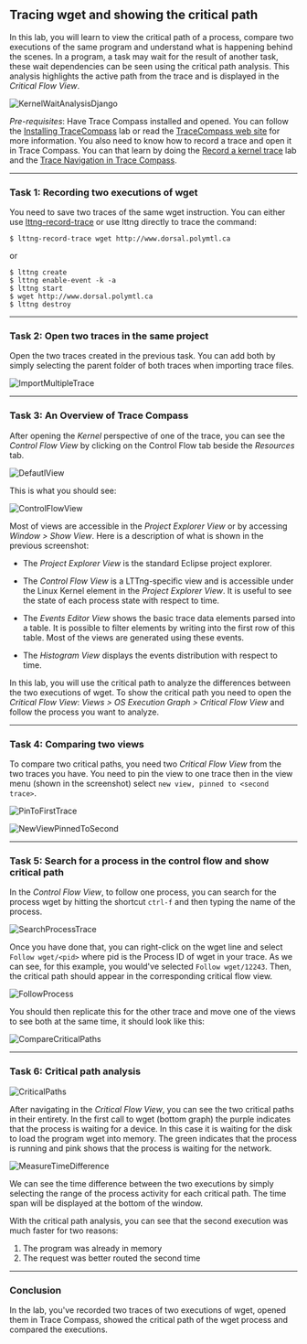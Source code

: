 ## Tracing wget and showing the critical path

In this lab, you will learn to view the critical path of a process, compare two executions of the same program and understand what is happening behind the scenes. In a program, a task may wait for the result of another task, these wait dependencies can be seen using the critical path analysis. This analysis highlights the active path from the trace and is displayed in the *Critical Flow View*.

![KernelWaitAnalysisDjango](screenshots/kernelWaitAnalysisDjango.png "Trace Compass Kernel Wait Analysis")

*Pre-requisites*: Have Trace Compass installed and opened. You can follow the [Installing TraceCompass](00-installing-tracecompass.md) lab or read the [TraceCompass web site](https://tracecompass.org) for more information. You also need to know how to record a trace and open it in Trace Compass. You can that learn by doing the [Record a kernel trace](00-record-kernel-trace.md) lab and the [Trace Navigation in Trace Compass](01-trace-nagivation-in-tracecompass.md).

- - -

### Task 1: Recording two executions of wget

You need to save two traces of the same wget instruction. You can either use [lttng-record-trace](https://github.com/tahini/lttng-utils)
or use lttng directly to trace the command:

```
$ lttng-record-trace wget http://www.dorsal.polymtl.ca
```
or
```
$ lttng create
$ lttng enable-event -k -a
$ lttng start
$ wget http://www.dorsal.polymtl.ca
$ lttng destroy
```

- - -

### Task 2: Open two traces in the same project

Open the two traces created in the previous task. You can add both by simply selecting the parent folder of both traces when importing trace files.

![ImportMultipleTrace](screenshots/importMultipleTrace.png "Trace Compass Import Multiple Traces")

- - -

### Task 3: An Overview of Trace Compass

After opening the *Kernel* perspective of one of the trace, you can see the *Control Flow View* by clicking on the Control Flow tab beside the *Resources* tab.

![DefautlView](screenshots/defaultView.png "Trace Compass Default View")

This is what you should see:

![ControlFlowView](screenshots/controlFlowView.png "Trace Compass Control Flow View")

Most of views are accessible in the *Project Explorer View* or by accessing *Window > Show View*. Here is a description of what is shown in the previous screenshot:

- The *Project Explorer View* is the standard Eclipse project explorer.

- The *Control Flow View* is a LTTng-specific view and is accessible under the Linux Kernel element in the *Project Explorer View*. It is useful to see the state of each process state with respect to time.

- The *Events Editor View* shows the basic trace data elements parsed into a table. It is possible to filter elements by writing into the first row of this table. Most of the views are generated using these events.

- The *Histogram View* displays the events distribution with respect to time.

In this lab, you will use the critical path to analyze the differences between the two executions of wget. To show the critical path you need to open the *Critical Flow View*: *Views > OS Execution Graph > Critical Flow View* and follow the process you want to analyze.


- - -

### Task 4: Comparing two views

To compare two critical paths, you need two *Critical Flow View* from the two traces you have. You need to pin the view to one trace then in the view menu (shown in the screenshot) select `new view, pinned to <second trace>`.

![PinToFirstTrace](screenshots/pinToFirstTrace.png "Trace Compass Pin to First Trace")

![NewViewPinnedToSecond](screenshots/newViewPinnedToSecond.png "Trace Compass New View Pinned to Second")

- - -

### Task 5: Search for a process in the control flow and show critical path

In the *Control Flow View*, to follow one process, you can search for the process wget by hitting the shortcut `ctrl-f` and then typing the name of the process.

![SearchProcessTrace](screenshots/searchProcessTrace.png "Trace Compass Search Process")

Once you have done that, you can right-click on the wget line and select `Follow wget/<pid>` where pid is the Process ID of wget in your trace. As we can see, for this example, you would've selected `Follow wget/12243`. Then, the critical path should appear in the corresponding critical flow view.

![FollowProcess](screenshots/followProcess.png "Trace Compass Follow Process")

You should then replicate this for the other trace and move one of the views to see both at the same time, it should look like this:

![CompareCriticalPaths](screenshots/compareCriticalPaths.png "Trace Compass Compare Critical Paths")

- - -

### Task 6: Critical path analysis

![CriticalPaths](screenshots/criticalPaths.png "Trace Compass Critical Paths")

After navigating in the *Critical Flow View*, you can see the two critical paths in their entirety. In the first call to wget (bottom graph) the purple indicates that the process is waiting for a device. In this case it is waiting for the disk to load the program wget into memory. The green indicates that the process is running and pink shows that the process is waiting for the network.

![MeasureTimeDifference](screenshots/measureTimeDifference.png "Trace Compass Measure Time Difference")

We can see the time difference between the two executions by simply selecting the range of the process activity for each critical path. The time span will be displayed at the bottom of the window.

With the critical path analysis, you can see that the second execution was much faster for two reasons:
 1) The program was already in memory
 2) The request was better routed the second time

- - -

### Conclusion

In the lab, you've recorded two traces of two executions of wget, opened them in Trace Compass, showed the critical path of the wget process and compared the executions.
